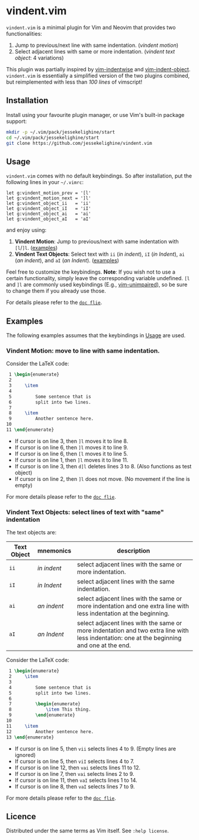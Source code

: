 # vindent.vim

`vindent.vim` is a minimal plugin for Vim and Neovim that provides two functionalities:

1. Jump to previous/next line with same indentation. (*vindent motion*)
2. Select adjacent lines with same or more indentation. (*vindent text object*: 4 variations)

This plugin was partially inspired by [vim-indentwise](https://github.com/jeetsukumaran/vim-indentwise)
and [vim-indent-object](https://github.com/michaeljsmith/vim-indent-object).
`vindent.vim` is essentially a simplified version of the two plugins combined,
but reimplemented with less than *100 lines* of vimscript!

## Installation

Install using your favourite plugin manager, or use Vim's built-in package
support:
```sh
mkdir -p ~/.vim/pack/jessekelighine/start
cd ~/.vim/pack/jessekelighine/start
git clone https://github.com/jessekelighine/vindent.vim
```

## Usage

`vindent.vim` comes with no default keybindings.  So after installation, put
the following lines in your `~/.vimrc`:
```vim
let g:vindent_motion_prev = '[l'
let g:vindent_motion_next = ']l'
let g:vindent_object_ii   = 'ii'
let g:vindent_object_iI   = 'iI'
let g:vindent_object_ai   = 'ai'
let g:vindent_object_aI   = 'aI'
```
and enjoy using:

1. **Vindent Motion**: Jump to previous/next with same indentation with `[l`/`]l`.
   ([examples](#vindent-motion-move-to-line-with-same-indentation))
2. **Vindent Text Objects**: Select text with `ii` (*in indent*), `iI` (*in Indent*), `ai` (*an indent*), and `aI` (*an Indent*).
   ([examples](#vindent-text-objects-select-lines-of-text-with-same-indentation))

Feel free to customize the keybindings.
**Note**: If you wish not to use a certain functionality, simply leave the corresponding variable undefined.
`[l` and `]l` are commonly used keybindings (E.g., [vim-unimpaired](https://github.com/tpope/vim-unimpaired)),
so be sure to change them if you already use those.

For details please refer to the [`doc flie`](./doc/vindent.txt).

## Examples

The following examples assumes that the keybindings in [Usage](#usage) are used.

### Vindent Motion: move to line with same indentation.

Consider the LaTeX code:
```tex
 1 \begin{enumerate}
 2
 3     \item
 4
 5         Some sentence that is
 6         split into two lines.
 7
 8     \item
 9         Another sentence here.
10
11 \end{enumerate}
```

- If cursor is on line 3, then `]l` moves it to line 8.
- If cursor is on line 6, then `]l` moves it to line 9.
- If cursor is on line 6, then `[l` moves it to line 5.
- If cursor is on line 1, then `]l` moves it to line 11.
- If cursor is on line 3, then `d]l` deletes lines 3 to 8. (Also functions as test object)
- If cursor is on line 2, then `]l` does not move. (No movement if the line is empty)

For more details please refer to the [`doc flie`](./doc/vindent.txt).

### Vindent Text Objects: select lines of text with "same" indentation

The text objects are:

| Text Object | mnemonics   | description                                                                                                                                |
| ---         | ---         | ---                                                                                                                                        |
| `ii`        | *in indent* | select adjacent lines with the same or more indentation.                                                                                   |
| `iI`        | *in Indent* | select adjacent lines with the same indentation.                                                                                           |
| `ai`        | *an indent* | select adjacent lines with the same or more indentation and one extra line with less indentation at the beginning.                         |
| `aI`        | *an Indent* | select adjacent lines with the same or more indentation and two extra line with less indentation: one at the beginning and one at the end. |

Consider the LaTeX code:
```tex
 1 \begin{enumerate}
 2     \item
 3
 4         Some sentence that is
 5         split into two lines.
 6
 7         \begin{enumerate}
 8             \item This thing.
 9         \end{enumerate}
10
11     \item
12         Another sentence here.
13 \end{enumerate}
```

- If cursor is on line 5,  then `vii` selects lines 4  to 9. (Empty lines are ignored)
- If cursor is on line 5,  then `viI` selects lines 4  to 7.
- If cursor is on line 12, then `vai` selects lines 11 to 12.
- If cursor is on line 7,  then `vai` selects lines 2  to 9.
- If cursor is on line 11, then `vaI` selects lines 1  to 14.
- If cursor is on line 8,  then `vaI` selects lines 7  to 9.

For more details please refer to the [`doc flie`](./doc/vindent.txt).

## Licence

Distributed under the same terms as Vim itself. See `:help license`.
